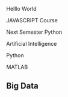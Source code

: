 Helllo World

JAVASCRIPT Course

Next Semester Python

Artificial Intelligence

Python

MATLAB 
## Big Data
